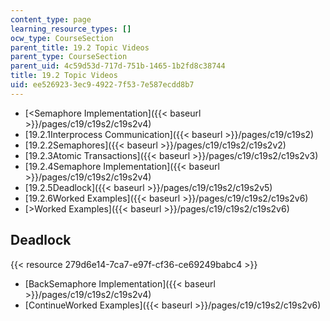 ```yaml
---
content_type: page
learning_resource_types: []
ocw_type: CourseSection
parent_title: 19.2 Topic Videos
parent_type: CourseSection
parent_uid: 4c59d53d-717d-751b-1465-1b2fd8c38744
title: 19.2 Topic Videos
uid: ee526923-3ec9-4922-7f53-7e587ecdd8b7
---
```


*   [\<Semaphore Implementation]({{< baseurl >}}/pages/c19/c19s2/c19s2v4)
*   [19.2.1Interprocess Communication]({{< baseurl >}}/pages/c19/c19s2)
*   [19.2.2Semaphores]({{< baseurl >}}/pages/c19/c19s2/c19s2v2)
*   [19.2.3Atomic Transactions]({{< baseurl >}}/pages/c19/c19s2/c19s2v3)
*   [19.2.4Semaphore Implementation]({{< baseurl >}}/pages/c19/c19s2/c19s2v4)
*   [19.2.5Deadlock]({{< baseurl >}}/pages/c19/c19s2/c19s2v5)
*   [19.2.6Worked Examples]({{< baseurl >}}/pages/c19/c19s2/c19s2v6)
*   [\>Worked Examples]({{< baseurl >}}/pages/c19/c19s2/c19s2v6)

Deadlock
--------

{{< resource 279d6e14-7ca7-e97f-cf36-ce69249babc4 >}}

*   [BackSemaphore Implementation]({{< baseurl >}}/pages/c19/c19s2/c19s2v4)
*   [ContinueWorked Examples]({{< baseurl >}}/pages/c19/c19s2/c19s2v6)